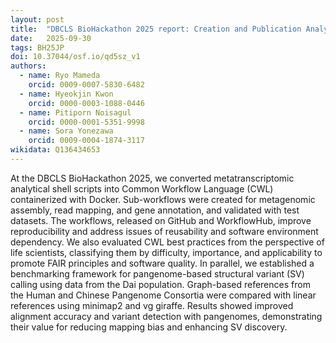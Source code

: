 ```yaml
---
layout: post
title:  "DBCLS BioHackathon 2025 report: Creation and Publication Analytical Workflow of Creators' Interests"
date:   2025-09-30
tags: BH25JP
doi: 10.37044/osf.io/qd5sz_v1
authors:
  - name: Ryo Mameda
    orcid: 0009-0007-5830-6482
  - name: Hyeokjin Kwon
    orcid: 0000-0003-1088-0446
  - name: Pitiporn Noisagul
    orcid: 0000-0001-5351-9998
  - name: Sora Yonezawa
    orcid: 0009-0004-1874-3117
wikidata: Q136434653
---
```


At the DBCLS BioHackathon 2025, we converted metatranscriptomic analytical shell scripts into Common Workflow Language (CWL) containerized
with Docker. Sub-workflows were created for metagenomic assembly, read mapping, and gene annotation, and validated with test datasets. The
workflows, released on GitHub and WorkflowHub, improve reproducibility and address issues of reusability and software environment dependency.
We also evaluated CWL best practices from the perspective of life scientists, classifying them by difficulty, importance, and applicability
to promote FAIR principles and software quality. In parallel, we established a benchmarking framework for pangenome-based structural variant
(SV) calling using data from the Dai population. Graph-based references from the Human and Chinese Pangenome Consortia were compared with
linear references using minimap2 and vg giraffe. Results showed improved alignment accuracy and variant detection with pangenomes,
demonstrating their value for reducing mapping bias and enhancing SV discovery.

